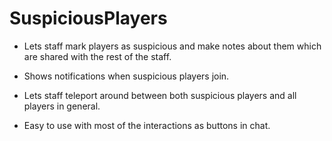 # SuspiciousPlayers

- Lets staff mark players as suspicious and make notes about them which are shared with the rest of the staff.

- Shows notifications when suspicious players join.

- Lets staff teleport around between both suspicious players and all players in general.

- Easy to use with most of the interactions as buttons in chat.
